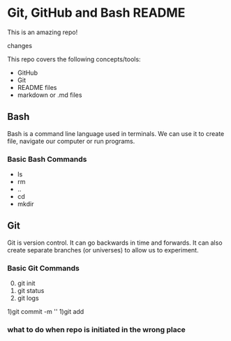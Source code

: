 # Git, GitHub and Bash README

This is an amazing repo!

changes

This repo covers the following concepts/tools:
- GitHub
- Git
- README files
- markdown or .md files

## Bash
Bash is a command line language used in terminals.
We can use it to create file, navigate our computer or run programs.

### Basic Bash Commands
- ls
- rm
- ..
- cd
- mkdir

## Git
Git is version control.
It can go backwards in time and forwards.
It can also create separate branches (or universes) to allow us to experiment.

### Basic Git Commands
0) git init
0) git status
0) git logs

1)git commit -m '<Meaningful message>'
1)git add <file>

### what to do when repo is initiated in the wrong place
